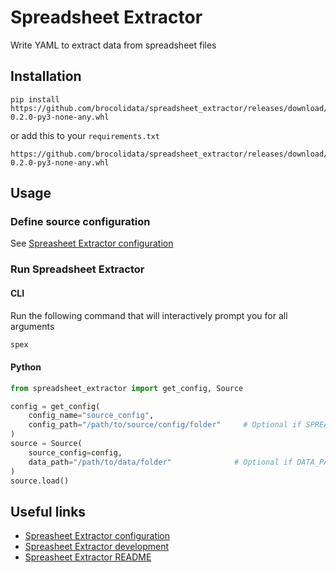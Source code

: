 # Spreadsheet Extractor
Write YAML to extract data from spreadsheet files

## Installation

```
pip install https://github.com/brocolidata/spreadsheet_extractor/releases/download/spreadsheet_extractor_v0.2.0/spreadsheet_extractor-0.2.0-py3-none-any.whl
```
or add this to your `requirements.txt`
```
https://github.com/brocolidata/spreadsheet_extractor/releases/download/spreadsheet_extractor_v0.2.0/spreadsheet_extractor-0.2.0-py3-none-any.whl
```

## Usage

### Define source configuration
See [Spreasheet Extractor configuration](/src/configuration.md)

### Run Spreadsheet Extractor

#### CLI
Run the following command that will interactively prompt you for all arguments
```bash
spex
```

#### Python
```python
from spreadsheet_extractor import get_config, Source

config = get_config(
    config_name="source_config",
    config_path="/path/to/source/config/folder"     # Optional if SPREADSHEET_EXTRACTOR_CONFIG_PATH is defined
)
source = Source(
    source_config=config,                           
    data_path="/path/to/data/folder"              # Optional if DATA_PATH is defined
)
source.load()
```

## Useful links
- [Spreasheet Extractor configuration](/src/configuration.md)
- [Spreasheet Extractor development](/src/development.md)
- [Spreasheet Extractor README](/src/README.md)
